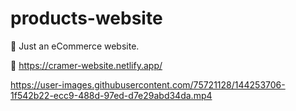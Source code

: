 # products-website

🛒 Just an eCommerce website.

🔗 https://cramer-website.netlify.app/


https://user-images.githubusercontent.com/75721128/144253706-1f542b22-ecc9-488d-97ed-d7e29abd34da.mp4

